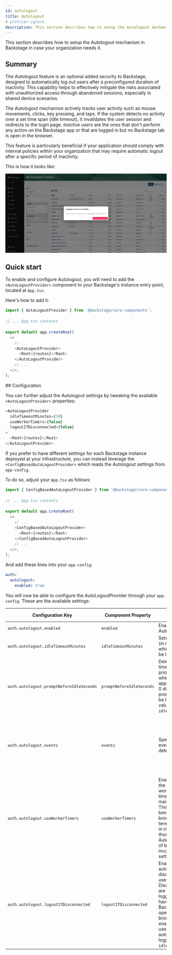 ```yaml
---
id: autologout
title: Autologout
# prettier-ignore
description: This section describes how to setup the Autologout mechanism in Backstage
---
```


This section describes how to setup the Autologout mechanism in Backstage in case your organization needs it.

## Summary

The Autologout feature is an optional added security to Backstage, designed to automatically log out users after a preconfigured duration of inactivity. This capability helps to effectively mitigate the risks associated with unauthorized access through abandoned sessions, especially in shared device scenarios.

The Autologout mechanism actively tracks user activity such as mouse movements, clicks, key pressing, and taps. If the system detects no activity over a set time span (idle timeout), it invalidates the user session and redirects to the login page.
_Inactive users_ are the ones that don't perform any action on the Backstage app or that are logged in but no Backstage tab is open in the browser.

This feature is particularly beneficial if your application should comply with internal policies within your organization that may require automatic logout after a specific period of inactivity.

This is how it looks like:

![Autologout Preview](../assets/auth/autologout-preview.png)

## Quick start

To enable and configure Autologout, you will need to add the `<AutoLogoutProvider>` component to your Backstage's instance entry point, located at `App.tsx`.

Here's how to add it:

```ts
import { AutoLogoutProvider } from '@backstage/core-components';

// ... App.tsx contents

export default app.createRoot(
  <>
    // ...
    <AutoLogoutProvider>
      <Root>{routes}</Root>
    </AutoLogoutProvider>
    // ...
  </>,
);
```

## Configuration

You can further adjust the Autologout settings by tweaking the available `<AutoLogoutProvider>` properties:

```ts
<AutoLogoutProvider
  idleTimeoutMinutes={30}
  useWorkerTimers={false}
  logoutIfDisconnected={false}
>
  <Root>{routes}</Root>
</AutoLogoutProvider>
```

If you prefer to have different settings for each Backstage instance deployed at your infrastructure, you can instead leverage the `<ConfigBasedAutoLogoutProvider>` which reads the Autologout settings from `app-config`.

To do so, adjust your `App.tsx` as follows:

```ts
import { ConfigBasedAutoLogoutProvider } from '@backstage/core-components';

// ... App.tsx contents

export default app.createRoot(
  <>
    // ...
    <ConfigBasedAutoLogoutProvider>
      <Root>{routes}</Root>
    </ConfigBasedAutoLogoutProvider>
    // ...
  </>,
);
```

And add these lines into your `app-config`:

```yaml
auth:
  autologout:
    enabled: true
```

You will now be able to configure the AutoLogoutProvider through your `app-config`. These are the available settings:

| Configuration Key                         | Component Property        | Description                                                                                                                                                                                                                                                           | Allowed Values                                                                                | Default Value                                                                                                                                                  |
| ----------------------------------------- | ------------------------- | --------------------------------------------------------------------------------------------------------------------------------------------------------------------------------------------------------------------------------------------------------------------- | --------------------------------------------------------------------------------------------- | -------------------------------------------------------------------------------------------------------------------------------------------------------------- |
| `auth.autologout.enabled`                 | `enabled`                 | Enable/disable the Autologout feature.                                                                                                                                                                                                                                | `true`/`false`                                                                                | `false`                                                                                                                                                        |
| `auth.autologout.idleTimeoutMinutes`      | `idleTimeoutMinutes`      | Sets the idle time (in minutes) after which the user will be logged out.                                                                                                                                                                                              | `>= 0.5` minutes                                                                              | `60`                                                                                                                                                           |
| `auth.autologout.promptBeforeIdleSeconds` | `promptBeforeIdleSeconds` | Determines the time (in seconds) prior to idle state when a prompt will appear. A value of 0 disables the prompt. This must be less than the value of `idleTimeoutMinutes`.                                                                                           | `>= 0` seconds                                                                                | `10`                                                                                                                                                           |
| `auth.autologout.events`                  | `events`                  | Specifies the list of events used to detect user activity.                                                                                                                                                                                                            | Allowed values are standard [DOM events](https://developer.mozilla.org/en-US/docs/Web/Events) | `'mousemove', 'keydown', 'wheel', 'DOMMouseScroll', 'mousewheel', 'mousedown', 'touchstart' 'touchmove', 'MSPointerDown', 'MSPointerMove', 'visibilitychange'` |
| `auth.autologout.useWorkerTimers`         | `useWorkerTimers`         | Enables or disables the use of Node's worker thread timers instead of main thread timers. This can be beneficial if the browser is terminating timers in inactive tabs, like those used by Autologout. In case of browser incompatibility, try setting this to false. | `true`/`false`                                                                                | `true`                                                                                                                                                         |
| `auth.autologout.logoutIfDisconnected`    | `logoutIfDisconnected`    | Enable/disable autologout for disconnected users. Disconnected users are those who are logged in but do not have any active Backstage tabs open in their browsers. If enabled, such users will be automatically logged out after `idleTimeoutMinutes`.                | `true`/`false`                                                                                | `true`                                                                                                                                                         |

